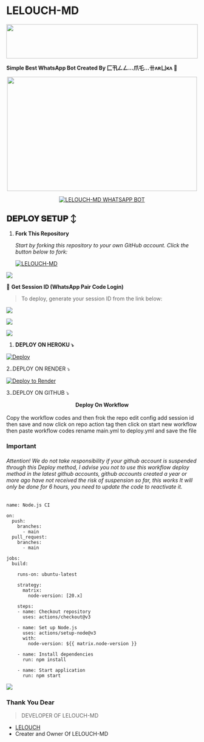 # LELOUCH-MD

<img src="https://i.imgur.com/dBaSKWF.gif" height="90" width="100%">

**Simple Best WhatsApp Bot Created By 匚卂ㄥㄥ...爪乇...卄ʌʀㄩкʌ 🌝**

<div align="center">
<img src="https://files.catbox.moe/nj1suc.jpeg" width="500" height="300">
</div>

<p align="center">
  <a href="#"><img src="http://readme-typing-svg.herokuapp.com?color=ff00ab&center=true&vCenter=true&multiline=false&lines=LELOUCH-+MD+WHATSAPP+BOT+MD" alt="LELOUCH-MD WHATSAPP BOT "></a>
</p>

## 𝐃𝐄𝐏𝐋𝐎𝐘 𝐒𝐄𝐓𝐔𝐏 ↕️

1. **Fork This Repository**

   *_Start by forking this repository to your own GitHub account. Click the button below to fork:_*

   <a href="https://github.com/Mickey-bot-alt/LELOUCH-MD/fork"><img title="LELOUCH-MD" src="https://img.shields.io/badge/FORK-LELOUCH-MDh?color=darkblue&style=for-the-badge&logo=stackshare"></a>

<a><img src='https://i.imgur.com/LyHic3i.gif'/></a>

🔑 **Get Session ID (WhatsApp Pair Code Login)**

> To deploy, generate your session ID from the link below:

<p align="left">
  <a href="https://lelouch-session.onrender.com/?">
    <img src="https://img.shields.io/badge/%F0%9F%9A%80%20GET%20PAIR%20CODE%20WEB-ffcc00?style=for-the-badge"/>
  </a>
</p>

<a><img src='https://i.imgur.com/LyHic3i.gif'/></a>

<a><img src='https://i.imgur.com/LyHic3i.gif'/></a>

  1. **DEPLOY ON HEROKU ⤵️**
  
[![Deploy](https://www.herokucdn.com/deploy/button.svg)](https://dashboard.heroku.com/new?template=https%3A%2F%2Fgithub.com%2Fkingmalvn%2FLELOUCH-MD) 
   
   
  2..DEPLOY ON RENDER ⤵️

[![Deploy to Render](https://render.com/images/deploy-to-render-button.svg)](https://render.com/deploy?repo=https://github.com/Mickey-bot-alt/LELOUCH-MD.git)


   3..DEPLOY ON GITHUB ⤵️


</details>

<b><strong><summary align="center" style="color: Yello;">Deploy On Workflow</summary></strong></b>
<p style="text-align: center; font-size: 1.2em;">
 
<h8>Copy the workflow codes and then frok the repo edit config add session id then save and now click on repo action tag then click on start new workflow then paste workflow codes rename main.yml to deploy.yml and save the file</h8>
<h3 align-"center"> Important</h3>
<h6 align-"center">Attention! We do not take responsibility if your github account is suspended through this Deploy method, I advise you not to use this workflow deploy method in the latest github accounts, github accounts created a year or more ago have not received the risk of suspension so far, this works It will only be done for 6 hours, you need to update the code to reactivate it.</h6>

```
name: Node.js CI

on:
  push:
    branches:
      - main
  pull_request:
    branches:
      - main

jobs:
  build:

    runs-on: ubuntu-latest

    strategy:
      matrix:
        node-version: [20.x]

    steps:
    - name: Checkout repository
      uses: actions/checkout@v3

    - name: Set up Node.js
      uses: actions/setup-node@v3
      with:
        node-version: ${{ matrix.node-version }}

    - name: Install dependencies
      run: npm install

    - name: Start application
      run: npm start
```
<a><img src='https://i.imgur.com/LyHic3i.gif'/>

### Thank You Dear

> DEVELOPER OF LELOUCH-MD 
- [LELOUCH ](https://github.com/Mickey-bot-alt)
- Creater and Owner Of LELOUCH-MD

